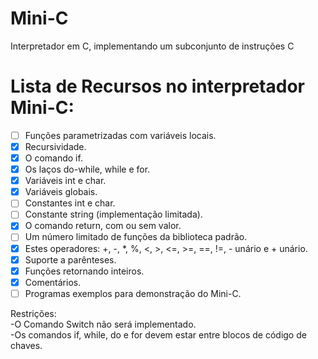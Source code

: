 # Mini-C
Interpretador em C, implementando um  subconjunto de instruções C


# Lista de Recursos no interpretador Mini-C:

- [ ] Funções parametrizadas com variáveis locais.
- [x] Recursividade.
- [x] O comando if.
- [x] Os laços do-while, while e for.
- [x] Variáveis int e char.
- [x] Variáveis globais.
- [ ] Constantes int e char.
- [ ] Constante string (implementação limitada).
- [x] O comando return, com ou sem valor.
- [ ] Um número limitado de funções da biblioteca padrão.
- [x] Estes operadores: +, -, *, %, <, >, <=, >=, ==, !=, - unário e + unário.
- [x] Suporte a parênteses.
- [x] Funções retornando inteiros.
- [x] Comentários.
- [ ] Programas exemplos para demonstração do Mini-C.

Restrições:
<br>
-O Comando Switch não será implementado.<br>
-Os comandos if, while, do e for devem estar entre blocos de código de chaves.







